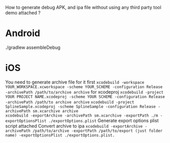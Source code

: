 How to generate debug APK, and ipa file without using any third party tool demo attached ?
# Android
./gradlew assembleDebug
# iOS
You need to generate archive file for it first
`xcodebuild -workspace YOUR_WORKSPACE.xcworkspace -scheme YOUR_SCHEME -configuration Release -archivePath /path/to/archive archive`
for xcodeproj
`xcodebuild -project YOUR PROJECT NAME.xcodeproj -scheme YOUR SCHEME -configuration Release -archivePath /path/to archive archive`
`xcodebuild -project SplineSample.xcodeproj -scheme SplineSample -configuration Release -archivePath sm.xcarchive archive`  
`xcodebuild -exportArchive -archivePath sm.xcarchive -exportPath ./m -exportOptionsPlist ./exportOptions.plist`
Generate export options plist
script attached
Convert archive to ipa
`xcodebuild -exportArchive -archivePath /path/to/archive -exportPath /path/to/export (just folder name) -exportOptionsPlist ./exportOptions.plist.`

